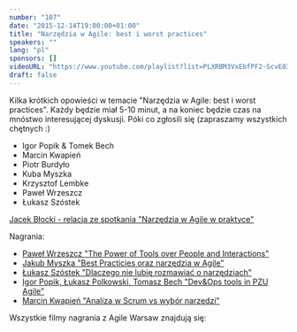 ```yaml
---
number: "107"
date: "2015-12-14T19:00:00+01:00"
title: "Narzędzia w Agile: best i worst practices"
speakers: ""
lang: "pl"
sponsors: []
videoURL: "https://www.youtube.com/playlist?list=PLXRBM3VxEbfPF2-ScvE03bQ6pNS-mli99"
draft: false
---
```


Kilka krótkich opowieści w temacie "Narzędzia w Agile: best i worst practices". Każdy będzie miał 5-10 minut, a na koniec będzie czas na mnóstwo interesującej dyskusji.
Póki co zgłosili się (zapraszamy wszystkich chętnych :)

  * Igor Popik & Tomek Bech
  * Marcin Kwapień
  * Piotr Burdyło
  * Kuba Myszka
  * Krzysztof Lembke
  * Paweł Wrzeszcz
  * Łukasz Szóstek

<a href="http://ijbd.eu/?p=451" target="_blank">Jacek Błocki - relacja ze spotkania "Narzędzia w Agile w praktyce"</a>

Nagrania:

  * <a href="https://www.youtube.com/watch?v=Tkl_PCu2VXI&list=PLXRBM3VxEbfPF2-ScvE03bQ6pNS-mli99&index=51&t=2s" target="_blank">Paweł Wrzeszcz "The Power of Tools over People and Interactions"</a>
  * <a href="https://www.youtube.com/watch?v=UTWeQi07cYI&list=PLXRBM3VxEbfPF2-ScvE03bQ6pNS-mli99&index=50&t=0s" target="_blank">Jakub Myszka "Best Practicies oraz narzędzia w Agile"</a>
  * <a href="https://www.youtube.com/watch?v=h_v5EpT71K0&list=PLXRBM3VxEbfPF2-ScvE03bQ6pNS-mli99&index=49&t=0s" target="_blank">Łukasz Szóstek "Dlaczego nie lubię rozmawiać o narzędziach"</a>
  * <a href="https://www.youtube.com/watch?v=q5c-zsc0SP8&list=PLXRBM3VxEbfPF2-ScvE03bQ6pNS-mli99&index=48&t=0s" target="_blank">Igor Popik, Łukasz Polkowski, Tomasz Bech "Dev&Ops tools in PZU Agile"</a>
  * <a href="https://www.youtube.com/watch?v=MVnFs5r_eFs&list=PLXRBM3VxEbfPF2-ScvE03bQ6pNS-mli99&index=46&t=0s" target="_blank">Marcin Kwapień "Analiza w Scrum vs wybór narzędzi"</a>

Wszystkie filmy nagrania z Agile Warsaw znajdują się:

